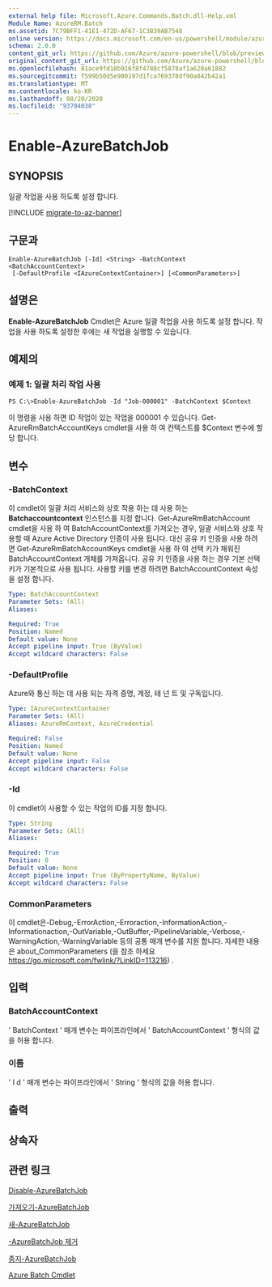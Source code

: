 ```yaml
---
external help file: Microsoft.Azure.Commands.Batch.dll-Help.xml
Module Name: AzureRM.Batch
ms.assetid: 7C79BFF1-41E1-472D-AF67-1C3B39AB7548
online version: https://docs.microsoft.com/en-us/powershell/module/azurerm.batch/enable-azurebatchjob
schema: 2.0.0
content_git_url: https://github.com/Azure/azure-powershell/blob/preview/src/ResourceManager/AzureBatch/Commands.Batch/help/Enable-AzureBatchJob.md
original_content_git_url: https://github.com/Azure/azure-powershell/blob/preview/src/ResourceManager/AzureBatch/Commands.Batch/help/Enable-AzureBatchJob.md
ms.openlocfilehash: 81ace9fd18b916f8f4788cf5878af1a620a61882
ms.sourcegitcommit: f599b50d5e980197d1fca769378df90a842b42a1
ms.translationtype: MT
ms.contentlocale: ko-KR
ms.lasthandoff: 08/20/2020
ms.locfileid: "93704038"
---
```

# Enable-AzureBatchJob

## SYNOPSIS
일괄 작업을 사용 하도록 설정 합니다.

[!INCLUDE [migrate-to-az-banner](../../includes/migrate-to-az-banner.md)]

## 구문과

```
Enable-AzureBatchJob [-Id] <String> -BatchContext <BatchAccountContext>
 [-DefaultProfile <IAzureContextContainer>] [<CommonParameters>]
```

## 설명은
**Enable-AzureBatchJob** Cmdlet은 Azure 일괄 작업을 사용 하도록 설정 합니다.
작업을 사용 하도록 설정한 후에는 새 작업을 실행할 수 있습니다.

## 예제의

### 예제 1: 일괄 처리 작업 사용
```
PS C:\>Enable-AzureBatchJob -Id "Job-000001" -BatchContext $Context
```

이 명령을 사용 하면 ID 작업이 있는 작업을 000001 수 있습니다.
Get-AzureRmBatchAccountKeys cmdlet을 사용 하 여 컨텍스트를 $Context 변수에 할당 합니다.

## 변수

### -BatchContext
이 cmdlet이 일괄 처리 서비스와 상호 작용 하는 데 사용 하는 **Batchaccountcontext** 인스턴스를 지정 합니다.
Get-AzureRmBatchAccount cmdlet을 사용 하 여 BatchAccountContext를 가져오는 경우, 일괄 서비스와 상호 작용할 때 Azure Active Directory 인증이 사용 됩니다. 대신 공유 키 인증을 사용 하려면 Get-AzureRmBatchAccountKeys cmdlet을 사용 하 여 선택 키가 채워진 BatchAccountContext 개체를 가져옵니다. 공유 키 인증을 사용 하는 경우 기본 선택 키가 기본적으로 사용 됩니다. 사용할 키를 변경 하려면 BatchAccountContext 속성을 설정 합니다.

```yaml
Type: BatchAccountContext
Parameter Sets: (All)
Aliases: 

Required: True
Position: Named
Default value: None
Accept pipeline input: True (ByValue)
Accept wildcard characters: False
```

### -DefaultProfile
Azure와 통신 하는 데 사용 되는 자격 증명, 계정, 테 넌 트 및 구독입니다.

```yaml
Type: IAzureContextContainer
Parameter Sets: (All)
Aliases: AzureRmContext, AzureCredential

Required: False
Position: Named
Default value: None
Accept pipeline input: False
Accept wildcard characters: False
```

### -Id
이 cmdlet이 사용할 수 있는 작업의 ID를 지정 합니다.

```yaml
Type: String
Parameter Sets: (All)
Aliases: 

Required: True
Position: 0
Default value: None
Accept pipeline input: True (ByPropertyName, ByValue)
Accept wildcard characters: False
```

### CommonParameters
이 cmdlet은-Debug,-ErrorAction,-Erroraction,-InformationAction,-Informationaction,-OutVariable,-OutBuffer,-PipelineVariable,-Verbose,-WarningAction,-WarningVariable 등의 공통 매개 변수를 지원 합니다. 자세한 내용은 about_CommonParameters (을 참조 하세요 https://go.microsoft.com/fwlink/?LinkID=113216) .

## 입력

### BatchAccountContext
' BatchContext ' 매개 변수는 파이프라인에서 ' BatchAccountContext ' 형식의 값을 허용 합니다.

### 이름
' I d ' 매개 변수는 파이프라인에서 ' String ' 형식의 값을 허용 합니다.

## 출력

## 상속자

## 관련 링크

[Disable-AzureBatchJob](./Disable-AzureBatchJob.md)

[가져오기-AzureBatchJob](./Get-AzureBatchJob.md)

[새-AzureBatchJob](./New-AzureBatchJob.md)

[-AzureBatchJob 제거](./Remove-AzureBatchJob.md)

[중지-AzureBatchJob](./Stop-AzureBatchJob.md)

[Azure Batch Cmdlet](./AzureRM.Batch.md)


